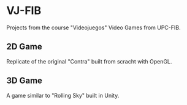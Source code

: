 # VJ-FIB
Projects from the course "Videojuegos" Video Games from UPC-FIB. 

## 2D Game
Replicate of the original "Contra" built from scracht with OpenGL.

## 3D Game
A game similar to "Rolling Sky" built in Unity.
